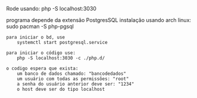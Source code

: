 Rode usando: php -S localhost:3030


programa depende da extensão PostgresSQL
    instalação usando arch linux:
        sudo pacman -S php-pgsql

    para iniciar o bd, use
        systemctl start postgresql.service

    para iniciar o código use:
        php -S localhost:3030 -c ./php.d/

    o codigo espera que exista:
        um banco de dados chamado: "bancodedados"
        um usuário com todas as permissões: "root"
        a senha do usuário anterior deve ser: "1234"
        o host deve ser do tipo localhost
